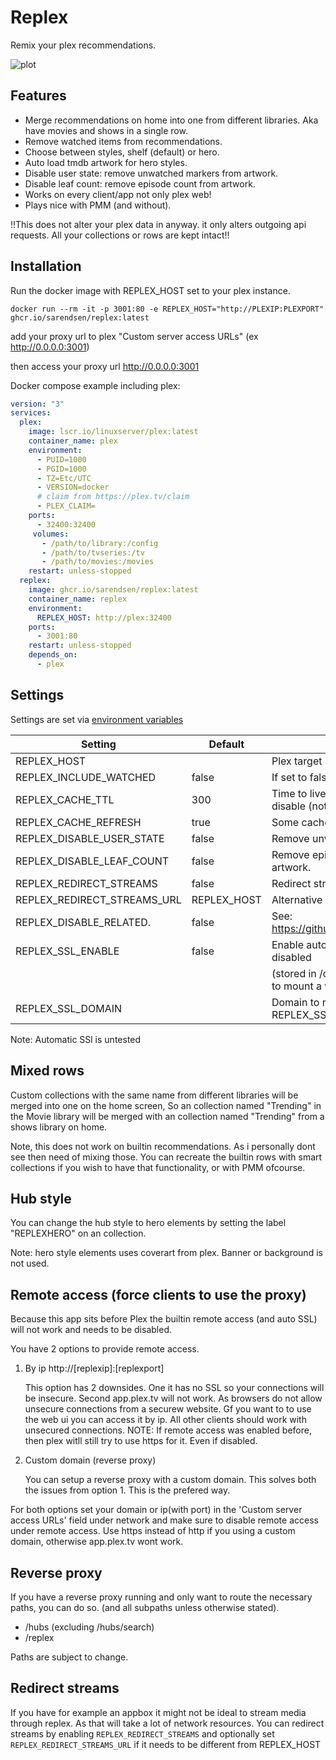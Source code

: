 # Replex

Remix your plex recommendations.

![plot](./examplewithhero.png)

## Features

- Merge recommendations on home into one from different libraries. Aka have movies and shows in a single row.
- Remove watched items from recommendations.
- Choose between styles, shelf (default) or hero.
- Auto load tmdb artwork for hero styles.
- Disable user state: remove unwatched markers from artwork.
- Disable leaf count: remove episode count from artwork.
- Works on every client/app not only plex web!
- Plays nice with PMM (and without).

!!This does not alter your plex data in anyway. it only alters outgoing api requests. All your collections or rows are kept intact!!


## Installation

Run the docker image with REPLEX_HOST set to your plex instance.

```
docker run --rm -it -p 3001:80 -e REPLEX_HOST="http://PLEXIP:PLEXPORT" ghcr.io/sarendsen/replex:latest
```

add your proxy url to plex "Custom server access URLs" (ex http://0.0.0.0:3001)

then access your proxy url http://0.0.0.0:3001

Docker compose example including plex:

```yml
version: "3"
services:
  plex:
    image: lscr.io/linuxserver/plex:latest
    container_name: plex
    environment:
      - PUID=1000
      - PGID=1000
      - TZ=Etc/UTC
      - VERSION=docker
      # claim from https://plex.tv/claim 
      - PLEX_CLAIM=
    ports:
      - 32400:32400
     volumes:
       - /path/to/library:/config
       - /path/to/tvseries:/tv
       - /path/to/movies:/movies
    restart: unless-stopped
  replex:
    image: ghcr.io/sarendsen/replex:latest
    container_name: replex
    environment:
      REPLEX_HOST: http://plex:32400
    ports:
      - 3001:80
    restart: unless-stopped
    depends_on:
      - plex
```

## Settings

Settings are set via [environment variables](https://kinsta.com/knowledgebase/what-is-an-environment-variable/) 

| Setting        	          | Default 	| Description                                                            	  |
|---------------------------|----------|---------------------------------------------------------------------------|
| REPLEX_HOST               |        	 | Plex target host to proxy.                                             	  |
| REPLEX_INCLUDE_WATCHED    | false    | If set to false, hide watched items.                                      |
| REPLEX_CACHE_TTL          | 300    	 | Time to live for caches in seconds. Set to 0 to disable (not recommended).  |
| REPLEX_CACHE_REFRESH      | true     | Some caches will be autorefreshed.                                	      |
| REPLEX_DISABLE_USER_STATE | false    | Remove unwatched markers from artwork.|
| REPLEX_DISABLE_LEAF_COUNT| false    | Remove episode count label from show artwork.                              |
| REPLEX_REDIRECT_STREAMS  | false    | Redirect streams to another endpoint.                                      |
| REPLEX_REDIRECT_STREAMS_URL  | REPLEX_HOST    | Alternative streams endpoint                                         |
| REPLEX_DISABLE_RELATED.  | false | See: https://github.com/sarendsen/replex/issues/26.        |
| REPLEX_SSL_ENABLE        | false    	| Enable automatic SSL generation. http will be disabled                     |
|                          |           | (stored in /data/acme/letsencrypt so make sure to mount a volume)          |
| REPLEX_SSL_DOMAIN        |           | Domain to request SSL certificate for when REPLEX_SSL_ENABLE is enabled   |

Note: Automatic SSl is untested

## Mixed rows

Custom collections with the same name from different libraries will be merged into one on the home screen,
So an collection named "Trending" in the Movie library will be merged with an collection named "Trending" from a shows library on home.

Note, this does not work on builtin recommendations. As i personally dont see then need of mixing those. 
You can recreate the builtin rows with smart collections if you wish to have that functionality, or with PMM ofcourse.

## Hub style

You can change the hub style to hero elements by setting the label "REPLEXHERO" on an collection. 

Note: hero style elements uses coverart from plex. Banner or background is not used.

## Remote access (force clients to use the proxy)

Because this app sits before Plex the builtin remote access (and auto SSL) will not work and needs to be disabled.

You have 2 options to provide remote access.

1. By ip http://[replexip]:[replexport]

   This option has 2 downsides. One it has no SSL so your connections will be insecure. Second app.plex.tv will not work. As browsers do not allow unsecure connections from a securew website. Gf you want to to use the web ui you can access it by ip. All other clients should work with unsecured connections. NOTE: If remote access was enabled before, then plex witll still try to use https for it. Even if disabled.

2. Custom domain (reverse proxy)

   You can setup a reverse proxy with a custom domain. This solves both the issues from option 1.
   This is the prefered way.

For both options set your domain or ip(with port) in the 'Custom server access URLs' field under network and make sure to disable remote access under remote access. 
Use https instead of http if you using a custom domain, otherwise app.plex.tv wont work.

## Reverse proxy

If you have a reverse proxy running and only want to route the necessary paths, you can do so. (and all subpaths unless otherwise stated).

- /hubs (excluding /hubs/search)
- /replex

Paths are subject to change.

## Redirect streams

If you have for example an appbox it might not be ideal to stream media through replex. As that will take a lot of network resources.
You can redirect streams by enabling `REPLEX_REDIRECT_STREAMS` and optionally set `REPLEX_REDIRECT_STREAMS_URL` if it needs to be different from REPLEX_HOST